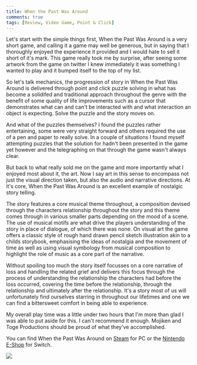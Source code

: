 ```yaml
---
title: When the Past Was Around
comments: true
tags: [Review, Video Game, Point & Click]
---
```


Let's start with the simple things first, When the Past Was Around is a very short game, and calling it a game may well be generous, but in saying that I thoroughly enjoyed the experience it provided and I would hate to sell it short of it's mark. This game really took me by surprise, after seeing some artwork from the game on twitter I knew immediately it was something I wanted to play and it bumped itself to the top of my list. 

So let's talk mechanics, the progression of story in When the Past Was Around is delivered through point and click puzzle solving in what has become a solidifed and traditional approach throughout the genre with the benefit of some quality of life improvements such as a cursor that demonstrates what can and can't be interacted with and what interaction an object is expecting. Solve the puzzle and the story moves on.

And what of the puzzles themselves? I found the puzzles rather entertaining, some were very straight forward and others required the use of a pen and paper to really solve. In a couple of situations I found myself attempting puzzles that the solution for hadn't been presented in the game yet however and the telegraphing on that through the game wasn't always clear.

But back to what really sold me on the game and more importantly what I enjoyed most about it, the art. Now I say art in this sense to encompass not just the visual direction taken, but also the audio and narrative directions. At it's core, When the Past Was Around is an excellent example of nostalgic story telling. 

The story features a core musical theme throughout, a composition devised through the characters relationship throughout the story and this theme comes through in various smaller parts depending on the mood of a scene. The use of musical motifs are what drive the players understanding of the story in place of dialogue, of which there was none. On visual art the game offers a classic style of rough hand drawn pencil sketch illustration akin to a childs storybook, emphasising the ideas of nostalgia and the movement of time as well as using visual symbology from musical composition to highlight the role of music as a core part of the narrative.

Without spoiling too much the story itself focusses on a core narrative of loss and handling the related grief and delivers this focus through the process of understanding the relationship the characters had before the loss occurred, covering the time before the relationship, through the relationship and ultimately after the relationship. It's a story most of us will unfortunately find ourselves starring in throughout our lifetimes and one we can find a bittersweet comfort in being able to experience.

My overall play time was a little under two hours that I'm more than glad I was able to put aside for this. I can't recommend it enough. Mojiken and Toge Productions should be proud of what they've accomplished. 

You can find When the Past Was Around on [Steam](https://store.steampowered.com/app/1164050/When_The_Past_Was_Around/) for PC or the [Nintendo E-Shop](https://www.nintendo.com/games/detail/when-the-past-was-around-switch/) for Switch. 

![](https://www.nintendo.com/content/dam/noa/en_US/games/switch/w/when-the-past-was-around-switch/when-the-past-was-around-switch-hero.jpg)